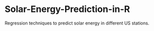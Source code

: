 # Solar-Energy-Prediction-in-R
Regression techniques to predict solar energy in different US stations.
